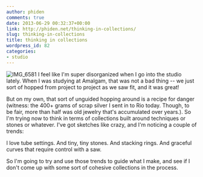 ```yaml
---
author: phiden
comments: true
date: 2013-06-29 00:32:37+00:00
link: http://phiden.net/thinking-in-collections/
slug: thinking-in-collections
title: thinking in collections
wordpress_id: 82
categories:
- studio
---
```


![IMG_6581](http://phiden.net/wp-content/uploads/2013/06/IMG_6581-300x300.jpg)
I feel like I'm super disorganized when I go into the studio lately. When I was studying at Amalgam, that was not a bad thing -- we just sort of hopped from project to project as we saw fit, and it was great! 

But on my own, that sort of unguided hopping around is a recipe for danger (witness: the 400+ grams of scrap silver I sent in to Rio today. Though, to be fair, more than half was old jewelry that's accumulated over years.). So I'm trying now to think in terms of collections built around techniques or stones or whatever. I've got sketches like crazy, and I'm noticing a couple of trends:

I love tube settings.
And tiny, tiny stones.
And stacking rings. 
And graceful curves that require control with a saw.

So I'm going to try and use those trends to guide what I make, and see if I don't come up with some sort of cohesive collections in the process. 
